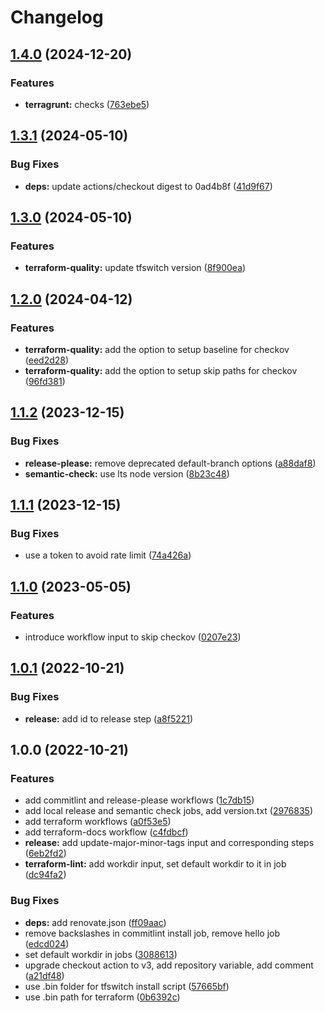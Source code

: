 # Changelog

## [1.4.0](https://github.com/padok-team/github-workflows/compare/v1.3.1...v1.4.0) (2024-12-20)


### Features

* **terragrunt:** checks ([763ebe5](https://github.com/padok-team/github-workflows/commit/763ebe594e3f10e9da465d2833c46dc9aa990904))

## [1.3.1](https://github.com/padok-team/github-workflows/compare/v1.3.0...v1.3.1) (2024-05-10)


### Bug Fixes

* **deps:** update actions/checkout digest to 0ad4b8f ([41d9f67](https://github.com/padok-team/github-workflows/commit/41d9f67fbcdf013e416e300e080c1cfe674d3eeb))

## [1.3.0](https://github.com/padok-team/github-workflows/compare/v1.2.0...v1.3.0) (2024-05-10)


### Features

* **terraform-quality:** update tfswitch version ([8f900ea](https://github.com/padok-team/github-workflows/commit/8f900eac342aef3cfb62758a8e03ee42321c771b))

## [1.2.0](https://github.com/padok-team/github-workflows/compare/v1.1.2...v1.2.0) (2024-04-12)


### Features

* **terraform-quality:** add the option to setup baseline for checkov ([eed2d28](https://github.com/padok-team/github-workflows/commit/eed2d287b30b5730b6dbca3ff72813b4b3137352))
* **terraform-quality:** add the option to setup skip paths for checkov ([96fd381](https://github.com/padok-team/github-workflows/commit/96fd381f58edc106ec1c46a5065053f64a435dae))

## [1.1.2](https://github.com/padok-team/github-workflows/compare/v1.1.1...v1.1.2) (2023-12-15)


### Bug Fixes

* **release-please:** remove deprecated default-branch options ([a88daf8](https://github.com/padok-team/github-workflows/commit/a88daf8659416e9a74927a51a5c3c40e876819a9))
* **semantic-check:** use lts node version ([8b23c48](https://github.com/padok-team/github-workflows/commit/8b23c4810a8f1f4df91ad8b1e749d2117f468a90))

## [1.1.1](https://github.com/padok-team/github-workflows/compare/v1.1.0...v1.1.1) (2023-12-15)


### Bug Fixes

* use a token to avoid rate limit ([74a426a](https://github.com/padok-team/github-workflows/commit/74a426a3ef29a0ade0cbacdaff9a6ae47042d29d))

## [1.1.0](https://github.com/padok-team/github-workflows/compare/v1.0.1...v1.1.0) (2023-05-05)


### Features

* introduce workflow input to skip checkov ([0207e23](https://github.com/padok-team/github-workflows/commit/0207e234fda0462142a90e17d57bce86ec48d854))

## [1.0.1](https://github.com/padok-team/github-workflows/compare/v1.0.0...v1.0.1) (2022-10-21)


### Bug Fixes

* **release:** add id to release step ([a8f5221](https://github.com/padok-team/github-workflows/commit/a8f522192c62676c1104a3f92de831cc40ebc85b))

## 1.0.0 (2022-10-21)


### Features

* add commitlint and release-please workflows ([1c7db15](https://github.com/padok-team/github-workflows/commit/1c7db15b71ae777f930879125c1e5732b7b60645))
* add local release and semantic check jobs, add version.txt ([2976835](https://github.com/padok-team/github-workflows/commit/2976835c0c9850e92295898dc7259b3a59bf1ad0))
* add terraform workflows ([a0f53e5](https://github.com/padok-team/github-workflows/commit/a0f53e504125e2420a60236aa310d087ee391e80))
* add terraform-docs workflow ([c4fdbcf](https://github.com/padok-team/github-workflows/commit/c4fdbcf061193d62d43f21d91de52773e0a879fd))
* **release:** add update-major-minor-tags input and corresponding steps ([6eb2fd2](https://github.com/padok-team/github-workflows/commit/6eb2fd29dbc3c9453ec564176c9394f1436921f5))
* **terraform-lint:** add workdir input, set default workdir to it in job ([dc94fa2](https://github.com/padok-team/github-workflows/commit/dc94fa21f06a9aa9307bdc64d195ad300b46c0f2))


### Bug Fixes

* **deps:** add renovate.json ([ff09aac](https://github.com/padok-team/github-workflows/commit/ff09aac71ad8d871386805fb1ff2badde0fb6082))
* remove backslashes in commitlint install job, remove hello job ([edcd024](https://github.com/padok-team/github-workflows/commit/edcd0244ca2ec6659c66c3dd6ee883c6ada91f62))
* set default workdir in jobs ([3088613](https://github.com/padok-team/github-workflows/commit/3088613f5fee92e44f5700364d99f27b838e55a6))
* upgrade checkout action to v3, add repository variable, add comment ([a21df48](https://github.com/padok-team/github-workflows/commit/a21df485a8333aa4f183ef67cc1843c091ab8ffc))
* use .bin folder for tfswitch install script ([57665bf](https://github.com/padok-team/github-workflows/commit/57665bfd6ad6e806ae8ca635aea66e733c6f45db))
* use .bin path for terraform ([0b6392c](https://github.com/padok-team/github-workflows/commit/0b6392cbd0d251be32cc607d9eb878fef5247fc0))
